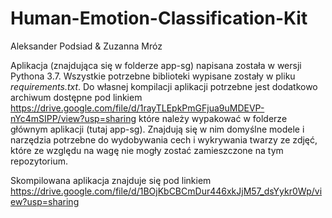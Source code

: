 # Human-Emotion-Classification-Kit
Aleksander Podsiad & Zuzanna Mróz

Aplikacja (znajdująca się w folderze app-sg) napisana została w wersji Pythona 3.7. Wszystkie potrzebne biblioteki wypisane zostały w pliku *requirements.txt*.
Do własnej kompilacji aplikacji potrzebne jest dodatkowo archiwum dostępne pod linkiem https://drive.google.com/file/d/1rayTLEpkPmGFjua9uMDEVP-nYc4mSIPP/view?usp=sharing które należy wypakować w folderze głównym aplikacji (tutaj app-sg). Znajdują się w nim domyślne modele i narzędzia potrzebne do wydobywania cech i wykrywania twarzy ze zdjęć, które ze względu na wagę nie mogły zostać zamieszczone na tym repozytorium.

Skompilowana aplikacja znajduje się pod linkiem https://drive.google.com/file/d/1BOjKbCBCmDur446xkJjM57_dsYykr0Wp/view?usp=sharing 

